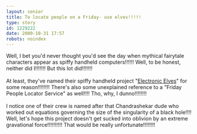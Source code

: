 ```yaml
---
layout: senior
title: To locate people on a Friday- use elves!!!!!
type: story
id: 1229222
date: 2000-10-31 17:57
robots: noindex
---
```

Well, I bet you'd never thought you'd see the day when mythical fairytale characters appear as spiffy handheld computers!!!!!! Well, to be honest, neither did I!!!!!!! But this lot did!!!!!!!<br/> <br/>At least, they've named their spiffy handheld project "<a href="http://www.isi.edu/teamcore/info.html">Electronic Elves</a>" for some reason!!!!!!!! There's also some unexplained reference to a "Friday People Locator Service" as well!!!! Tho, why, I dunno!!!!!!!! <br/> <br/>I notice one of their crew is named after that Chandrashekar dude who worked out equations governing the size of the singularity of a black hole!!!! Well, let's hope this project doesn't get sucked into oblivion by an extreme gravational force!!!!!!!!!! That would be really unfortunate!!!!!!!!